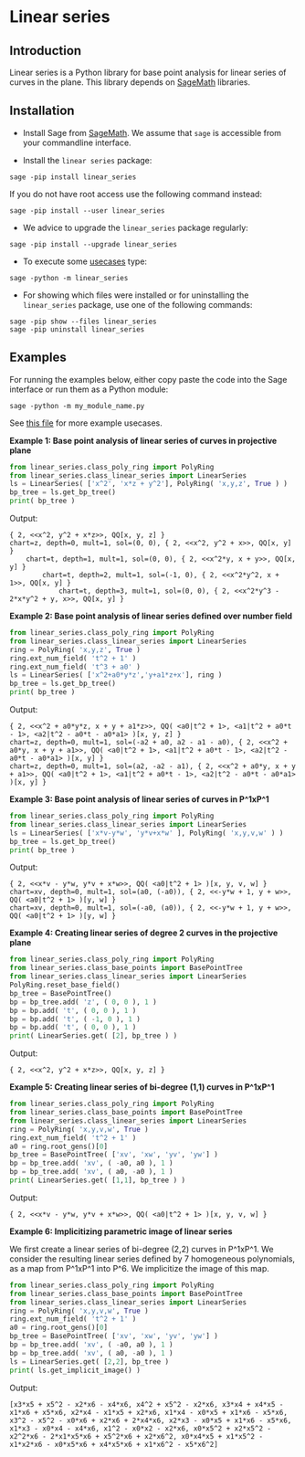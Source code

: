 # Linear series 


## Introduction

Linear series is a Python library for base point analysis for linear series of curves in the plane. 
This library depends on [SageMath](https://SageMath.org) libraries.

## Installation

* Install Sage from [SageMath](https://SageMath.org).
We assume that `sage` is accessible from your commandline interface.

* Install the `linear series` package: 
```    
sage -pip install linear_series
```    
If you do not have root access use the following command instead:
```    
sage -pip install --user linear_series
```    

* We advice to upgrade the `linear_series` package regularly:
```
sage -pip install --upgrade linear_series
```
 
* To execute some [usecases](https://github.com/niels-lubbes/linear_series/blob/master/linear_series/src/linear_series/__main__.py) type:
```    
sage -python -m linear_series
```

* For showing which files were installed 
or for uninstalling the `linear_series` package, 
use one of the following commands:
```
sage -pip show --files linear_series
sage -pip uninstall linear_series
```


## Examples

For running the examples below, either copy paste the code into the Sage interface or run them as a Python module:

    sage -python -m my_module_name.py

See [this file](https://github.com/niels-lubbes/linear_series/blob/master/linear_series/src/linear_series/__main__.py) 
for more example usecases. 

__Example 1: Base point analysis of linear series of curves in projective plane__
```python
from linear_series.class_poly_ring import PolyRing
from linear_series.class_linear_series import LinearSeries    
ls = LinearSeries( ['x^2', 'x*z + y^2'], PolyRing( 'x,y,z', True ) )
bp_tree = ls.get_bp_tree()
print( bp_tree )
```
Output:

    { 2, <<x^2, y^2 + x*z>>, QQ[x, y, z] }
    chart=z, depth=0, mult=1, sol=(0, 0), { 2, <<x^2, y^2 + x>>, QQ[x, y] }
        chart=t, depth=1, mult=1, sol=(0, 0), { 2, <<x^2*y, x + y>>, QQ[x, y] }
            chart=t, depth=2, mult=1, sol=(-1, 0), { 2, <<x^2*y^2, x + 1>>, QQ[x, y] }
                chart=t, depth=3, mult=1, sol=(0, 0), { 2, <<x^2*y^3 - 2*x*y^2 + y, x>>, QQ[x, y] } 

__Example 2: Base point analysis of linear series defined over number field__
```python
from linear_series.class_poly_ring import PolyRing
from linear_series.class_linear_series import LinearSeries      
ring = PolyRing( 'x,y,z', True )
ring.ext_num_field( 't^2 + 1' )
ring.ext_num_field( 't^3 + a0' )
ls = LinearSeries( ['x^2+a0*y*z','y+a1*z+x'], ring )
bp_tree = ls.get_bp_tree()
print( bp_tree )
```
Output:

    { 2, <<x^2 + a0*y*z, x + y + a1*z>>, QQ( <a0|t^2 + 1>, <a1|t^2 + a0*t - 1>, <a2|t^2 - a0*t - a0*a1> )[x, y, z] }
    chart=z, depth=0, mult=1, sol=(-a2 + a0, a2 - a1 - a0), { 2, <<x^2 + a0*y, x + y + a1>>, QQ( <a0|t^2 + 1>, <a1|t^2 + a0*t - 1>, <a2|t^2 - a0*t - a0*a1> )[x, y] }
    chart=z, depth=0, mult=1, sol=(a2, -a2 - a1), { 2, <<x^2 + a0*y, x + y + a1>>, QQ( <a0|t^2 + 1>, <a1|t^2 + a0*t - 1>, <a2|t^2 - a0*t - a0*a1> )[x, y] } 

__Example 3: Base point analysis of linear series of curves in P^1xP^1__
```python
from linear_series.class_poly_ring import PolyRing
from linear_series.class_linear_series import LinearSeries      
ls = LinearSeries( ['x*v-y*w', 'y*v+x*w' ], PolyRing( 'x,y,v,w' ) )
bp_tree = ls.get_bp_tree()
print( bp_tree )
```    
Output:    
    
    { 2, <<x*v - y*w, y*v + x*w>>, QQ( <a0|t^2 + 1> )[x, y, v, w] }
    chart=xv, depth=0, mult=1, sol=(a0, (-a0)), { 2, <<-y*w + 1, y + w>>, QQ( <a0|t^2 + 1> )[y, w] }
    chart=xv, depth=0, mult=1, sol=(-a0, (a0)), { 2, <<-y*w + 1, y + w>>, QQ( <a0|t^2 + 1> )[y, w] } 

__Example 4: Creating linear series of degree 2 curves in the projective plane__
```python
from linear_series.class_poly_ring import PolyRing
from linear_series.class_base_points import BasePointTree
from linear_series.class_linear_series import LinearSeries   
PolyRing.reset_base_field()
bp_tree = BasePointTree()
bp = bp_tree.add( 'z', ( 0, 0 ), 1 )
bp = bp.add( 't', ( 0, 0 ), 1 )
bp = bp.add( 't', ( -1, 0 ), 1 )
bp = bp.add( 't', ( 0, 0 ), 1 )   
print( LinearSeries.get( [2], bp_tree ) )
```
Output:

    { 2, <<x^2, y^2 + x*z>>, QQ[x, y, z] }
__Example 5: Creating linear series of bi-degree (1,1) curves in P^1xP^1__     
```python
from linear_series.class_poly_ring import PolyRing
from linear_series.class_base_points import BasePointTree
from linear_series.class_linear_series import LinearSeries  
ring = PolyRing( 'x,y,v,w', True )
ring.ext_num_field( 't^2 + 1' )
a0 = ring.root_gens()[0]
bp_tree = BasePointTree( ['xv', 'xw', 'yv', 'yw'] )
bp = bp_tree.add( 'xv', ( -a0, a0 ), 1 )
bp = bp_tree.add( 'xv', ( a0, -a0 ), 1 )
print( LinearSeries.get( [1,1], bp_tree ) )
```    
Output:    
    
    { 2, <<x*v - y*w, y*v + x*w>>, QQ( <a0|t^2 + 1> )[x, y, v, w] }        

__Example 6: Implicitizing parametric image of linear series__

We first create a linear series of bi-degree (2,2) curves in P^1xP^1. We consider the resulting linear series 
defined by 7 homogeneous polynomials, as a map from P^1xP^1 into P^6. We implicitize the image of this map.
```python
from linear_series.class_poly_ring import PolyRing
from linear_series.class_base_points import BasePointTree
from linear_series.class_linear_series import LinearSeries  
ring = PolyRing( 'x,y,v,w', True )
ring.ext_num_field( 't^2 + 1' )
a0 = ring.root_gens()[0]
bp_tree = BasePointTree( ['xv', 'xw', 'yv', 'yw'] )
bp = bp_tree.add( 'xv', ( -a0, a0 ), 1 )
bp = bp_tree.add( 'xv', ( a0, -a0 ), 1 )
ls = LinearSeries.get( [2,2], bp_tree )
print( ls.get_implicit_image() )
```
Output:  

    [x3*x5 + x5^2 - x2*x6 - x4*x6, x4^2 + x5^2 - x2*x6, x3*x4 + x4*x5 - x1*x6 + x5*x6, x2*x4 - x1*x5 + x2*x6, x1*x4 - x0*x5 + x1*x6 - x5*x6, x3^2 - x5^2 - x0*x6 + x2*x6 + 2*x4*x6, x2*x3 - x0*x5 + x1*x6 - x5*x6, x1*x3 - x0*x4 - x4*x6, x1^2 - x0*x2 - x2*x6, x0*x5^2 + x2*x5^2 - x2^2*x6 - 2*x1*x5*x6 + x5^2*x6 + x2*x6^2, x0*x4*x5 + x1*x5^2 - x1*x2*x6 - x0*x5*x6 + x4*x5*x6 + x1*x6^2 - x5*x6^2] 

     
    
